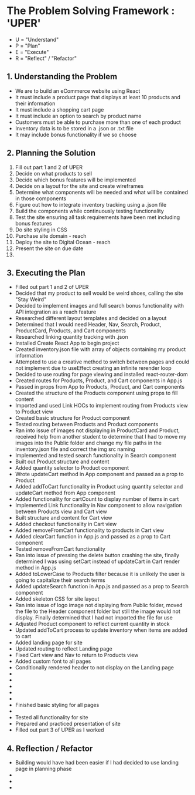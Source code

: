 <h1>The Problem Solving Framework : 'UPER'</h1>

* U = "Understand"
* P = "Plan"
* E = "Execute"
* R = "Reflect" / "Refactor"

<h2>1. Understanding the Problem</h2>

<ul>
    <li>We are to build an eCommerce website using React</li>
    <li>It must include a product page that displays at least 10 products and their information</li>
    <li>It must include a shopping cart page</li>
    <li>It must include an option to search by product name</li>
    <li>Customers must be able to purchase more than one of each product</li>
    <li>Inventory data is to be stored in a .json or .txt file</li>
    <li>It may include bonus functionality if we so choose</li>
</ul>

<h2>
    2. Planning the Solution
</h2>

<ol>
    <li>Fill out part 1 and 2 of UPER</li>
    <li>Decide on what products to sell</li>
    <li>Decide which bonus features will be implemented</li>
    <li>Decide on a layout for the site and create wireframes</li>
    <li>Determine what components will be needed and what will be contained in those components</li>
    <li>Figure out how to integrate inventory tracking using a .json file</li>
    <li>Build the components while continuously testing functionality</li>
    <li>Test the site ensuring all task requirements have been met including bonus features</li>
    <li>Do site styling in CSS</li>
    <li>Purchase site domain - reach</li>
    <li>Deploy the site to Digital Ocean - reach</li>
    <li>Present the site on due date<li>
</ol>
<h2>
    3. Executing the Plan
</h2>
<ul>
    <li>Filled out part 1 and 2 of UPER</li>
    <li>Decided that my product to sell would be weird shoes, calling the site "Stay Weird"</li>
    <li>Decided to implement images and full search bonus functionality with API integration as a reach feature</li>
    <li>Researched different layout templates and decided on a layout</li>
    <li>Determined that I would need Header, Nav, Search, Product, ProductCard, Products, and Cart components</li>
    <li>Researched linking quantity tracking with .json</li>
    <li>Installed Create React App to begin project</li>
    <li>Created inventory.json file with array of objects containing my product information</li>
    <li>Attempted to use a creative method to switch between pages and could not implement due to useEffect creating an infinite rerender loop</li>
    <li>Decided to use routing for page viewing and installed react-router-dom</li>
    <li>Created routes for Products, Product, and Cart components in App.js</li>
    <li>Passed in props from App to Products, Product, and Cart components</li>
    <li>Created the structure of the Products component using props to fill content</li>
    <li>Imported and used Link HOCs to implement routing from Products view to Product view</li>
    <li>Created basic structure for Product component</li>
    <li>Tested routing between Products and Product components</li>
    <li>Ran into issue of images not displaying in ProductCard and Product, received help from another student to determine that I had to move my images into the Public folder and change my file paths in the inventory.json file and correct the img src naming</li>
    <li>Implemented and tested search functionality in Search component</li>
    <li>Built out Product structure and content</li>
    <li>Added quantity selector to Product component</li>
    <li>Wrote updateCart method in App component and passed as a prop to Product</li>
    <li>Added addToCart functionality in Product using quantity selector and updateCart method from App component</li>
    <li>Added functionality for cartCount to display number of items in cart</li>
    <li>Implemented Link functionality in Nav component to allow navigation between Products view and Cart view</li>
    <li>Built structure and content for Cart view</li>
    <li>Added checkout functionality in Cart view</li>
    <li>Added removeFromCart functionality to products in Cart view</li>
    <li>Added clearCart function in App.js and passed as a prop to Cart component</li>
    <li>Tested removeFromCart functionality</li>
    <li>Ran into issue of pressing the delete button crashing the site, finally determined I was using setCart instead of updateCart in Cart render method in App.js</li>
    <li>Added toLowerCase to Products filter because it is unlikely the user is going to capitalize their search terms</li>
    <li>Added updateSearch function in App.js and passed as a prop to Search component</li>
    <li>Added skeleton CSS for site layout</li>
    <li>Ran into issue of logo image not displaying from Public folder, moved the file to the Header component folder but still the image would not display. Finally determined that I had not imported the file for use</li>
    <li>Adjusted Product component to reflect current quantity in stock</li>
    <li>Updated addToCart process to update inventory when items are added to cart</li>
    <li>Added landing page for site</li>
    <li>Updated routing to reflect Landing page</li>
    <li>Fixed Cart view and Nav to return to Products view</li>
    <li>Added custom font to all pages</li>
    <li>Conditionally rendered header to not display on the Landing page</li>
    <li></li>
    <li></li>
    <li></li>
    <li></li>
    <li></li>
    <li>Finished basic styling for all pages</li>
    <li></li>
    <li>Tested all functionality for site</li>
    <li>Prepared and practiced presentation of site</li>
    <li>Filled out part 3 of UPER as I worked</li>
</ul>
<h2>
    4. Reflection / Refactor
</h2>
<ul>
    <li>Building would have had been easier if I had decided to use landing page in planning phase</li>
    <li></li>
    <li></li>
    <li></li>
</ul>